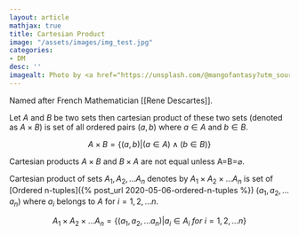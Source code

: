```yaml
---
layout: article
mathjax: true
title: Cartesian Product
image: "/assets/images/img_test.jpg"
categories:
- DM
desc: '' 
imagealt: Photo by <a href="https://unsplash.com/@mangofantasy?utm_source=unsplash&utm_medium=referral&utm_content=creditCopyText">Tim Johnson</a> on <a href="https://unsplash.com/s/photos/logic?utm_source=unsplash&utm_medium=referral&utm_content=creditCopyText">Unsplash</a>
---
```


Named after French Mathematician [[Rene Descartes]].

Let $A$ and $B$ be two sets then cartesian product of these two sets (denoted as $A \times B$) is set of all ordered pairs $(a, b)$ where $a \in A$ and $b \in B$.

$$A \times B = \{(a, b) | (a \in A) \wedge (b \in B)\}$$

Cartesian products $A \times B$ and $B \times A$ are not equal unless A=B=$\varnothing$.

Cartesian product of sets $A_1, A_2, \dots A_n$ denotes by $A_1 \times A_2 \times \dots A_n$ is set of [Ordered n-tuples]({% post_url 2020-05-06-ordered-n-tuples %}) $(a_1, a_2, \dots a_n)$ where $a_i$ belongs to $A$ for $i=1, 2, \dots n$.

$$A_1 \times A_2 \times \dots A_n = \{ (a_1, a_2, \dots a_n) | a_i \in A_i\ for\ i=1, 2, \dots n \}$$